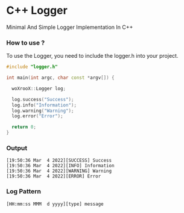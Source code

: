 # C++ Logger
Minimal And Simple Logger Implementation In C++

### How to use ?
To use the Logger, you need to include the logger.h into your project.
```C++
#include "logger.h"

int main(int argc, char const *argv[]) {

  woXrooX::Logger log;

  log.success("Success");
  log.info("Information");
  log.warning("Warning");
  log.error("Error");

  return 0;
}
```
### Output
```
[19:50:36 Mar  4 2022][SUCCESS] Success
[19:50:36 Mar  4 2022][INFO] Information
[19:50:36 Mar  4 2022][WARNING] Warning
[19:50:36 Mar  4 2022][ERROR] Error
```
### Log Pattern
```
[HH:mm:ss MMM  d yyyy][type] message
```
